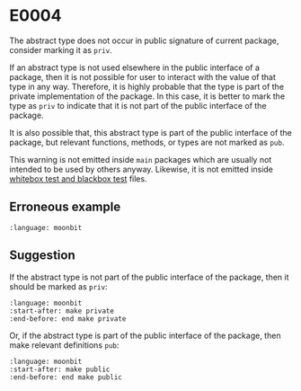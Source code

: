 # E0004

The abstract type does not occur in public signature of current package,
consider marking it as `priv`.

If an abstract type is not used elsewhere in the public interface of a package,
then it is not possible for user to interact with the value of that type in any
way. Therefore, it is highly probable that the type is part of the private
implementation of the package. In this case, it is better to mark the type as
`priv` to indicate that it is not part of the public interface of the package.

It is also possible that, this abstract type is part of the public interface of
the package, but relevant functions, methods, or types are not marked as `pub`.

This warning is not emitted inside `main` packages which are usually not
intended to be used by others anyway. Likewise, it is not emitted inside
[whitebox test and blackbox test](/language/tests.md#blackbox-tests-and-whitebox-tests)
files.

## Erroneous example

```{literalinclude} /sources/error_codes/0004_error/top.mbt
:language: moonbit
```

## Suggestion

If the abstract type is not part of the public interface of the package, then it
should be marked as `priv`:

```{literalinclude} /sources/error_codes/0004_fixed/top.mbt
:language: moonbit
:start-after: make private
:end-before: end make private
```

Or, if the abstract type is part of the public interface of the package, then
make relevant definitions `pub`:

```{literalinclude} /sources/error_codes/0004_fixed/top.mbt
:language: moonbit
:start-after: make public
:end-before: end make public
```
